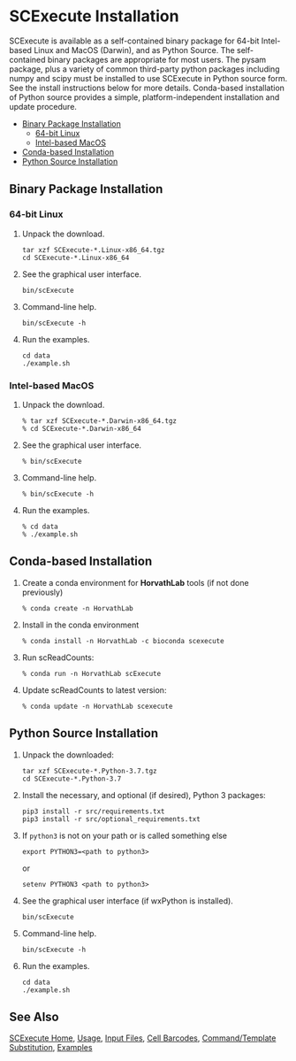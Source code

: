 
# SCExecute Installation #

SCExecute is available as a self-contained binary package for 64-bit Intel-based Linux and MacOS (Darwin), and as Python Source. The self-contained binary packages are appropriate for most users. The pysam package, plus a variety of common third-party python packages including numpy and scipy must be installed to use SCExecute in Python source form. See the install instructions below for more details.  Conda-based installation of Python source provides a simple, platform-independent installation and update procedure. 

* [Binary Package Installation](#binary-package-installation)
  * [64-bit Linux](#64-bit-linux)
  * [Intel-based MacOS](#intel-based-macos)
* [Conda-based Installation](#conda-based-installation)
* [Python Source Installation](#python-source-installation)

## Binary Package Installation ##

### 64-bit Linux ###
1. Unpack the download.
    ```
    tar xzf SCExecute-*.Linux-x86_64.tgz
    cd SCExecute-*.Linux-x86_64
    ```
2. See the graphical user interface.
    ```
    bin/scExecute
    ```
3. Command-line help.
    ```
    bin/scExecute -h
    ```
4. Run the examples.
    ```
    cd data
    ./example.sh
    ```
### Intel-based MacOS ###
1. Unpack the download.
    ```
    % tar xzf SCExecute-*.Darwin-x86_64.tgz
    % cd SCExecute-*.Darwin-x86_64
    ```
2. See the graphical user interface.
    ```
    % bin/scExecute
    ```
3. Command-line help.
    ```
    % bin/scExecute -h
    ```
4. Run the examples.
    ```
    % cd data
    % ./example.sh
    ```

## Conda-based Installation ##

1. Create a conda environment for **HorvathLab** tools (if not done previously)
    ```
    % conda create -n HorvathLab
    ```
2. Install in the conda environment
    ```
    % conda install -n HorvathLab -c bioconda scexecute
    ```
3. Run scReadCounts:
    ```
    % conda run -n HorvathLab scExecute
    ```
4. Update scReadCounts to latest version:
    ```
    % conda update -n HorvathLab scexecute
    ```

## Python Source Installation ##

1. Unpack the downloaded:
    ```
    tar xzf SCExecute-*.Python-3.7.tgz
    cd SCExecute-*.Python-3.7
    ```
2. Install the necessary, and optional (if desired), Python 3 packages:
    ```
    pip3 install -r src/requirements.txt 
    pip3 install -r src/optional_requirements.txt
    ```
3. If `python3` is not on your path or is called something else
    ```
    export PYTHON3=<path to python3>
    ```
    or
    ```
    setenv PYTHON3 <path to python3>
    ```
4. See the graphical user interface (if wxPython is installed).
    ```
    bin/scExecute
    ```
5. Command-line help.
    ```
    bin/scExecute -h
    ```
6. Run the examples.
    ```
    cd data
    ./example.sh
    ```

## See Also

[SCExecute Home](..), [Usage](Usage.md), [Input Files](InputFiles.md), [Cell Barcodes](Barcodes.md), [Command/Template Substitution](CommandSubst.md), [Examples](Examples.md)
